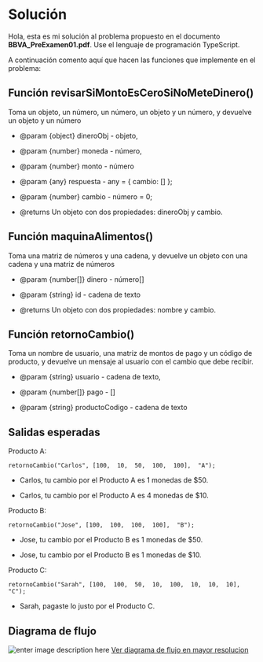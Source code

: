 ﻿# Solución

Hola, esta es mi solución al problema propuesto en el documento **BBVA_PreExamen01.pdf**. Use el lenguaje de programación TypeScript.

A continuación comento aquí que hacen las funciones que implemente en el problema:

## Función revisarSiMontoEsCeroSiNoMeteDinero()

Toma un objeto, un número, un número, un objeto y un número, y devuelve un objeto y un número

* @param {object}  dineroObj - objeto,

* @param {number}  moneda - número,

* @param {number}  monto - número

* @param {any}  respuesta - any = { cambio: [] };

* @param {number}  cambio - número = 0;

* @returns Un objeto con dos propiedades: dineroObj y cambio.

## Función maquinaAlimentos()

Toma una matriz de números y una cadena, y devuelve un objeto con una cadena y una matriz de números

* @param {number[]}  dinero - número[]

* @param {string}  id - cadena de texto

* @returns Un objeto con dos propiedades: nombre y cambio.

## Función retornoCambio()

Toma un nombre de usuario, una matriz de montos de pago y un código de producto, y devuelve un mensaje al usuario con el cambio que debe recibir.

* @param {string}  usuario - cadena de texto,

* @param {number[]}  pago - []

* @param {string}  productoCodigo - cadena de texto

## Salidas esperadas

Producto A:

    retornoCambio("Carlos", [100,  10,  50,  100,  100],  "A");
* Carlos, tu cambio por el Producto A es 1 monedas de $50.

* Carlos, tu cambio por el Producto A es 4 monedas de $10.

Producto B:

    retornoCambio("Jose", [100,  100,  100,  100],  "B");
* Jose, tu cambio por el Producto B es 1 monedas de $50.

* Jose, tu cambio por el Producto B es 1 monedas de $10.

Producto C:

    retornoCambio("Sarah", [100,  100,  50,  10,  100,  10,  10,  10],  "C");
* Sarah, pagaste lo justo por el Producto C.

## Diagrama de flujo
![enter image description here](https://svgshare.com/i/m9i.svg)
 [Ver diagrama de flujo en mayor resolucion](https://svgshare.com/i/m9i.svg)



